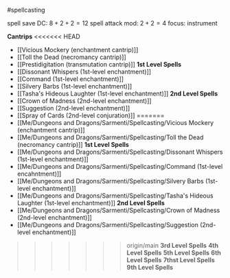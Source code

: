 #spellcasting

spell save DC: $8 + 2 + 2 = 12$
spell attack mod: $2 + 2 = 4$
focus: instrument

**Cantrips**
<<<<<<< HEAD
 - [[Vicious Mockery (enchantment cantrip)]]
 - [[Toll the Dead (necromancy cantrip)]]
 - [[Prestidigitation (transmutation cantrip)]]
**1st Level Spells**
 - [[Dissonant Whispers (1st-level enchantment)]]
 - [[Command (1st-level enchantment)]]
 - [[Silvery Barbs (1st-level enchantment)]]
 - [[Tasha's Hideous Laughter (1st-level enchantment)]]
**2nd Level Spells**
 - [[Crown of Madness (2nd-level enchantment)]]
 - [[Suggestion (2nd-level enchantment)]]
 - [[Spray of Cards (2nd-level conjuration)]]
=======
 - [[Me/Dungeons and Dragons/Sarmenti/Spellcasting/Vicious Mockery (enchantment cantrip)]]
 - [[Me/Dungeons and Dragons/Sarmenti/Spellcasting/Toll the Dead (necromancy cantrip)]]
**1st Level Spells**
 - [[Me/Dungeons and Dragons/Sarmenti/Spellcasting/Dissonant Whispers (1st-level enchantment)]]
 - [[Me/Dungeons and Dragons/Sarmenti/Spellcasting/Command (1st-level encahntment)]]
 - [[Me/Dungeons and Dragons/Sarmenti/Spellcasting/Silvery Barbs (1st-level enchantment)]]
 - [[Me/Dungeons and Dragons/Sarmenti/Spellcasting/Tasha's Hideous Laughter (1st-level enchantment)]]
**2nd Level Spells**
 - [[Me/Dungeons and Dragons/Sarmenti/Spellcasting/Crown of Madness (2nd-level enchantment)]]
 - [[Me/Dungeons and Dragons/Sarmenti/Spellcasting/Suggestion (2nd-level enchantment)]]
>>>>>>> origin/main
**3rd Level Spells**
**4th Level Spells**
**5th Level Spells**
**6th Level Spells**
**7thst Level Spells**
**9th Level Spells**
